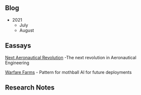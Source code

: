 ## Blog

* 2021
  * July
  * August  

## Eassays

[Next Aeronautical Revolution](https://jsanecki.github.io/outsidethetesseract) -The next revolution in Aeronautical Engineering

[Warfare Farms](https://jsanecki.github.io/outsidethetesseract) - Pattern for mothball AI for future deployments

## Research Notes
